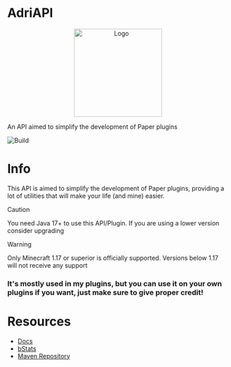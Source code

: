# AdriAPI

<!--suppress HtmlDeprecatedAttribute -->
<p align="center">
    <img src="https://avatars.githubusercontent.com/u/58531641?v=4" height="200" alt="Logo" />
</p>

An API aimed to simplify the development of Paper plugins

![Build](https://github.com/Adrigamer2950/AdriAPI/actions/workflows/build.yml/badge.svg)

# Info

This API is aimed to simplify the development of Paper plugins,
providing a lot of utilities that will make your life (and mine) easier.

> [!CAUTION]
> You need Java 17+ to use this API/Plugin. If you are using a lower version consider upgrading

> [!WARNING]
> Only Minecraft 1.17 or superior is officially supported. Versions below 1.17 will not receive any support

### It's mostly used in my plugins, but you can use it on your own plugins if you want, just make sure to give proper credit!

# Resources

- [Docs](https://docs.devadri.es)
- [bStats](https://bstats.org/plugin/bukkit/AdriAPI/20135)
- [Maven Repository](https://repo.devadri.es)